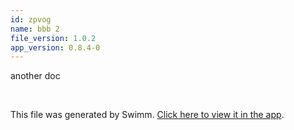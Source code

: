 ```yaml
---
id: zpvog
name: bbb 2
file_version: 1.0.2
app_version: 0.8.4-0
---
```


another doc

<br/>

This file was generated by Swimm. [Click here to view it in the app](http://localhost:5000/repos/Z2l0aHViJTNBJTNBdDElM0ElM0FlcmFuLXN3aW1t/docs/zpvog).